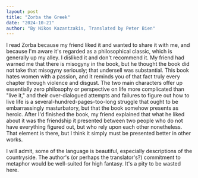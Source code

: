 ```yaml
---
layout: post
title: "Zorba the Greek"
date: "2024-10-21"
author: "By Nikos Kazantzakis, Translated by Peter Bien"
---
```


I read Zorba because my friend liked it and wanted to share it with me, and because I'm aware it's regarded as a philosophical classic, which is generally up my alley. I disliked it and don't recommend it. My friend had warned me that there is misogyny in the book, but he thought the book did not take that misogyny seriously; that undersell was substantial. This book hates women with a passion, and it reminds you of that fact truly every chapter through violence and disgust. The two main characters offer up essentially zero philosophy or perspective on life more complicated than "live it," and their over-dialogued attempts and failures to figure out how to live life is a several-hundred-pages-too-long struggle that ought to be embarrassingly masturbatory, but that the book somehow presents as heroic. After I'd finished the book, my friend explained that what he liked about it was the friendship it presented between two people who do not have everything figured out, but who rely upon each other nonetheless. That element is there, but I think it simply must be presented better in other works. 

I will admit, some of the language is beautiful, especially descriptions of the countryside. The author's (or perhaps the translator's?) commitment to metaphor would be well-suited for high fantasy. It's a pity to be wasted here.